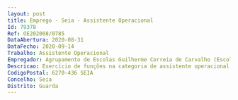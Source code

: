 ```yaml
--- 
layout: post
title: Emprego - Seia - Assistente Operacional
Id: 79378
Ref: OE202008/0785
DataAbertura: 2020-08-31
DataFecho: 2020-09-14
Trabalho: Assistente Operacional
Empregador: Agrupamento de Escolas Guilherme Correia de Carvalho (Escola Básica Dr. Guilherme Correia de Carvalho - Sede)
Descricao: Exercício de funções na categoria de assistente operacional, tal como descrito no Anexo referido no n.º 2 do artigo 88.º da LTFP.
CodigoPostal: 6270-436 SEIA
Concelho: Seia
Distrito: Guarda
--- 
```

